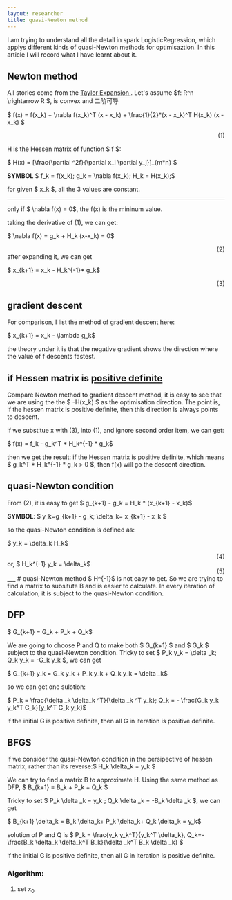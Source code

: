 ```yaml
---
layout: researcher
title: quasi-Newton method 
---
```



I am trying to understand all the detail in spark LogisticRegression, which applys different kinds of quasi-Newton methods for optimisaztion. In this article I will record what I have learnt about it.

## Newton method
All stories come from the [Taylor Expansion ](https://en.wikipedia.org/wiki/Taylor%27s_theorem). Let's assume $f: R^n \rightarrow R $, is convex and 二阶可导

$ f(x) = f(x_k) + \nabla f(x_k)^T (x - x_k) + \frac{1}{2}*(x - x_k)^T H(x_k) (x - x_k) $ 
<div align="right">(1)</div>

H is the Hessen matrix of function $ f $:

$ H(x) = [\frac{\partial ^2f}{\partial x_i \partial y_j}]_{m*n} $

**SYMBOL** $ f_k = f(x_k); g_k = \nabla f(x_k); H_k = H(x_k);$

for given $ x_k $, all the 3 values are constant.

---

only if $ \nabla f(x)  = 0$, the f(x) is the mininum value.

taking the derivative of (1), we can get:

$ \nabla f(x) = g_k + H_k (x-x_k) = 0$
<div align="right">(2)</div>
after expanding it, we can get 

$ x_{k+1} =  x_k - H_k^{-1}* g_k$
<div align="right">(3)</div>


## gradient descent
For comparison, I list the method of gradient descent here:

$ x_{k+1} = x_k - \lambda g_k$

the theory under it is that the negative gradient shows the direction where the value of f descents fastest.

## if Hessen matrix is [positive definite](https://en.wikipedia.org/wiki/Positive-definite_matrix)
Compare Newton method to gradient descent method, it is easy to see that we are using the the $ -H(x_k) $ as the optimisation direction. The point is, if the hessen matrix is positive definite, then this direction is always points to descent.

if we substitue x with (3), into (1), and ignore second order item, we can get:

$ f(x) = f_k - g_k^T * H_k^{-1} * g_k$

then we get the result: if the Hessen matrix is positive definite, which means $  g_k^T * H_k^{-1} * g_k > 0 $, then f(x) will go the descent direction.

## quasi-Newton condition
From (2), it is easy to get $ g_{k+1} - g_k = H_k * (x_{k+1} - x_k)$

**SYMBOL**: $ y_k=g_{k+1} - g_k;  \delta_k= x_{k+1} - x_k $

so the quasi-Newton condition is defined as:

$ y_k = \delta_k H_k$
<div align="right">(4)</div>
or,  $ H_k^{-1}  y_k = \delta_k$
<div align="right">(5)</div>
___
# quasi-Newton method
$ H^{-1}$ is not easy to get. So we are trying to find a matrix to subsitute B and is easier to calculate. In every iteration of calculation, it is subject to the quasi-Newton condition.

## DFP
$ G_{k+1} = G_k + P_k + Q_k$

We are going to choose P and Q to make both $ G_{k+1} $ and $ G_k $ subject to the quasi-Newton condition. Tricky to set $ P_k y_k = \delta _k;  Q_k y_k = -G_k y_k $, we can get 

$ G_{k+1} y_k = G_k y_k + P_k y_k + Q_k y_k = \delta _k$

so we can get one sulotion:

$ P_k = \frac{\delta _k \delta_k ^T}{\delta _k ^T y_k}; Q_k = - \frac{G_k y_k y_k^T G_k}{y_k^T G_k y_k}$

if the initial G is positive definite, then all G in iteration is positive definite.

## BFGS
if we consider the quasi-Newton condition in the persipective of hessen matrix, rather than its reverse:$ H_k \delta_k = y_k $

We can try to find a matrix B to approximate H. Using the same method as DFP, $ B_{k+1} = B_k + P_k + Q_k $

Tricky to set $ P_k \delta _k = y_k ;  Q_k \delta _k = -B_k \delta _k $, we can get

$ B_{k+1} \delta_k = B_k \delta_k+ P_k \delta_k+ Q_k \delta_k = y_k$

solution of P and Q is 
$ P_k = \frac{y_k y_k^T}{y_k^T \delta_k}, Q_k=-\frac{B_k \delta_k \delta_k^T B_k}{\delta _k^T  B_k \delta _k} $

if the initial G is positive definite, then all G in iteration is positive definite.

### Algorithm:
1. set $x_0$ 





